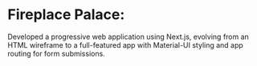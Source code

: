 # Fireplace Palace:

Developed a progressive web application using Next.js, evolving from an HTML wireframe to a full-featured app with Material-UI styling and app routing for form submissions.
